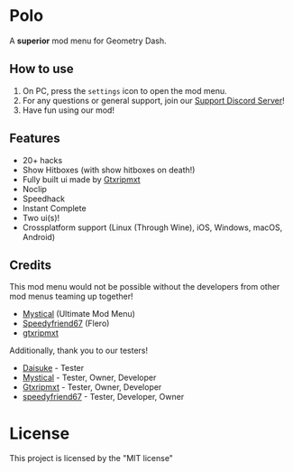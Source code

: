# Polo
A **superior** mod menu for Geometry Dash.

## How to use 
1. On PC, press the `settings` icon to open the mod menu. 
2. For any questions or general support, join our [Support Discord Server](https://discord.gg/JNN9vXAYfJ)!
3. Have fun using our mod!

## Features
- 20+ hacks
- Show Hitboxes (with show hitboxes on death!)
- Fully built ui made by [Gtxripmxt](https://github.com/gtxripmxt)
- Noclip
- Speedhack
- Instant Complete
- Two ui(s)!
- Crossplatform support (Linux (Through Wine), iOS, Windows, macOS, Android)

## Credits
This mod menu would not be possible without the developers from other mod menus teaming up together!
- [Mystical](https://github.com/mystical2090) (Ultimate Mod Menu)
- [Speedyfriend67](https://github.com/speedyfriend433) (Flero)
- [gtxripmxt](https://github.com/gtxripmxt)

Additionally, thank you to our testers!
- [Daisuke](https://github.com/daisuke) - Tester
- [Mystical](https://github.com/Mystical2090) - Tester, Owner, Developer
- [Gtxripmxt](https://github.com/gtxripmxt) - Tester, Owner, Developer
- [speedyfriend67](https://github.com/speedyfriend433) - Tester, Developer, Owner

# License
This project is licensed by the "MIT license"